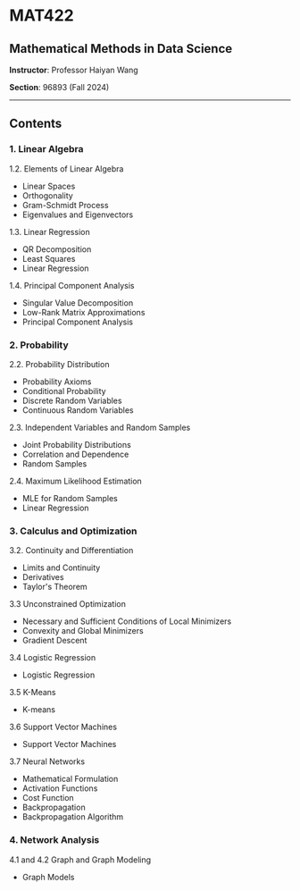 # MAT422
## Mathematical Methods in Data Science

**Instructor**: Professor Haiyan Wang

**Section**: 96893 (Fall 2024)

--------------------------------------------------

## Contents

### 1. Linear Algebra

1.2. Elements of Linear Algebra

- Linear Spaces
- Orthogonality
- Gram-Schmidt Process
- Eigenvalues and Eigenvectors

1.3. Linear Regression

- QR Decomposition
- Least Squares
- Linear Regression

1.4. Principal Component Analysis

- Singular Value Decomposition
- Low-Rank Matrix Approximations
- Principal Component Analysis

### 2. Probability

2.2. Probability Distribution

- Probability Axioms
- Conditional Probability
- Discrete Random Variables
- Continuous Random Variables

2.3. Independent Variables and Random Samples

- Joint Probability Distributions
- Correlation and Dependence
- Random Samples

2.4. Maximum Likelihood Estimation

- MLE for Random Samples
- Linear Regression

### 3. Calculus and Optimization

3.2. Continuity and Differentiation

- Limits and Continuity
- Derivatives
- Taylor's Theorem

3.3 Unconstrained Optimization

- Necessary and Sufficient Conditions of Local Minimizers
- Convexity and Global Minimizers
- Gradient Descent

3.4 Logistic Regression

- Logistic Regression

3.5 K-Means

- K-means

3.6 Support Vector Machines

- Support Vector Machines

3.7 Neural Networks

- Mathematical Formulation
- Activation Functions
- Cost Function
- Backpropagation
- Backpropagation Algorithm

### 4. Network Analysis

4.1 and 4.2 Graph and Graph Modeling

- Graph Models
